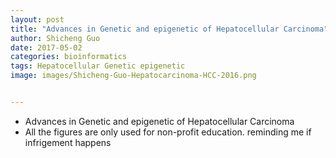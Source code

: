 ```yaml
---
layout: post
title: "Advances in Genetic and epigenetic of Hepatocellular Carcinoma"
author: Shicheng Guo
date: 2017-05-02
categories: bioinformatics
tags: Hepatocellular Genetic epigenetic
image: images/Shicheng-Guo-Hepatocarcinoma-HCC-2016.png	


---
```


* Advances in Genetic and epigenetic of Hepatocellular Carcinoma
* All the figures are only used for non-profit education. reminding me if infrigement happens
